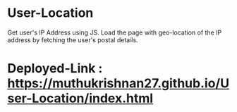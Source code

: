 # User-Location
Get user's IP Address using JS. Load the page with geo-location of the IP address by fetching the user's postal details.
# Deployed-Link : https://muthukrishnan27.github.io/User-Location/index.html
